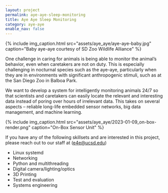 ```yaml
---
layout: project
permalink: aye-aye-sleep-monitoring
title: Aye Aye Sleep Monitoring
category: aye-aye
enable_nav: false
---
```


{% include 
    img_caption.html
    src="assets/aye_aye/aye-aye-baby.jpg"
    caption="Baby aye-aye courtesy of SD Zoo Wildlife Alliance"
%}


One challenge in caring for animals is being able to monitor the animal’s behavior, even when caretakers are not on duty. This is especially challenging in nocturnal species such as the aye-aye, particularly when they are in environments with significant anthropogenic stimuli, such as at the San Diego Zoo in Balboa Park.

We want to develop a system for intelligently monitoring animals 24/7 so that scientists and caretakers can easily locate the relevant and interesting data instead of poring over hours of irrelevant data.  This takes on several aspects – reliable long-life embedded sensor networks, big data management, and machine learning.

{% include 
    img_caption.html
    src="assets/aye_aye/2023-01-09_on-box-render.png"
    caption="On-Box Sensor Unit"
%}

If you have any of the following skillsets and are interested in this project, please reach out to our staff at ([e4e@ucsd.edu](mailto:e4e@ucsd.edu))
 - Linux systemd
 - Networking
 - Python and multithreading
 - Digital camera/lighting/optics
 - 3D Printing
 - Test and evaluation
 - Systems engineering  
